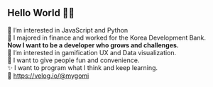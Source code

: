 ## Hello World 🤸‍♀️
👀 I’m interested in JavaScript and Python <br/>
👔 I majored in finance and worked for the Korea Development Bank. <br/>
**Now I want to be a developer who grows and challenges.**<br/>
💙 I’m interested in gamification UX and Data visualization. <br/>
💛 I want to give people fun and convenience. <br/>
✨ I want to program what I think and keep learning. <br/>
🔗 https://velog.io/@mygomi 
<br/>
<!---
miniPinetree/miniPinetree is a ✨ special ✨ repository because its `README.md` (this file) appears on your GitHub profile.
You can click the Preview link to take a look at your changes.
--->
